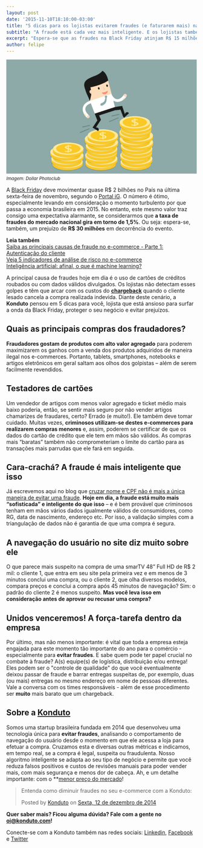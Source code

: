 ```yaml
---
layout: post		
date: '2015-11-10T18:10:00-03:00'
title: "5 dicas para os lojistas evitarem fraudes (e faturarem mais) na Black Friday"		
subtitle: "A fraude está cada vez mais inteligente. E os lojistas também precisam estar cada vez mais atentos para não verem suas margens sendo reduzidas opr conta dos golpes virtuais"		
excerpt: "Espera-se que as fraudes na Black Friday atinjam R$ 15 milhões. Saiba como se proteger para não fazer parte dessa estatística tão tenebrosa"		
author: felipe		
---
```

![5dicas](/images/151105-5dicas_bf.jpg)
<small>*Imagem: Dollar Photoclub*</small>

A [Black Friday](blog.konduto.com/pt/2015/10/black-friday-fraudes-aumentam?utm_source=konduto&utm_medium=blog&utm_campaign=conteudo) deve movimentar quase R$ 2 bilhões no País na última sexta-feira de novembro, segundo o [Portal iG](economia.ig.com.br/black-friday/2015-11-07/black-friday-boleto-continuara-como-opcao-em-mercado-dominado-pelo-credito.html). O número é ótimo, especialmente levando em consideração o momento turbulento por que passa a economia brasileira em 2015. No entanto, este mesmo valor traz consigo uma expectativa alarmante, se considerarmos que **a taxa de fraudes do mercado nacional gira em torno de 1,5%**. Ou seja: espera-se, também, um prejuízo de **R$ 30 milhões** em decorrência do evento. 

**Leia também**  
[Saiba as principais causas de fraude no e-commerce - Parte 1: Autenticação do cliente](https://blog.konduto.com/pt/2015/02/as-causas-da-fraude-parte-1?utm_source=konduto&utm_medium=blog&utm_campaign=conteudo)  
[Veja 5 indicadores de análise de risco no e-commerce](https://blog.konduto.com/pt/2014/11/5-indicadores-para-quem-faz-analise-de-risco-no-e-commerce?utm_source=konduto&utm_medium=blog&utm_campaign=conteudo)  
[Inteligência artificial: afinal, o que é machine learning?](https://blog.konduto.com/pt/2015/01/afinal-o-que-e-machine-learning?utm_source=konduto&utm_medium=blog&utm_campaign=conteudo)

A principal causa de fraudes hoje em dia é o uso de cartões de créditos roubados ou com dados válidos divulgados. Os lojistas não detectam esses golpes e têm que arcar com os custos do **[chargeback](https://blog.konduto.com/pt/2014/09/o-que-fazer-quando-recebe-o-primeiro-chargeback?utm_source=konduto&utm_medium=blog&utm_campaign=conteudo)** quando o cliente lesado cancela a compra realizada indevida. Diante deste cenário, a **Konduto** pensou  em 5 dicas para você, lojista que está ansioso para surfar a onda da Black Friday, proteger o seu negócio e evitar prejuízos. 

## Quais as principais compras dos fraudadores?

**Fraudadores gostam de produtos com alto valor agregado** para poderem maximizarem os ganhos com a venda dos produtos adquiridos de maneira ilegal nos e-commerces. Portanto, tablets, smartphones, notebooks e artigos eletrônicos em geral saltam aos olhos dos golpistas – além de serem facilmente revendidos. 

## Testadores de cartões

Um vendedor de artigos com menos valor agregado e ticket médio mais baixo poderia, então, se sentir mais seguro por não vender artigos chamarizes de fraudares, certo? Errado (e muito!). Ele também deve tomar cuidado. Muitas vezes, **criminosos utilizam-se destes e-commerces para realizarem compras menores** e, assim,  poderem se certificar de que os dados do cartão de crédito que ele tem em mãos são válidos. As compras mais “baratas” também não comprometeriam o limite do cartão para as transações mais parrudas que ele fará em seguida. 

## Cara-crachá? A fraude é mais inteligente que isso

Já escrevemos aqui no blog que [cruzar nome e CPF não é mais a única maneira de evitar uma fraude](https://blog.konduto.com/pt/2014/10/porque-checar-apenas-nome-e-cpf-ja-nao-e-suficiente-na-analise-manual?utm_source=konduto&utm_medium=blog&utm_campaign=conteudo). **Hoje em dia, a fraude está muito mais “sofisticada” e inteligente do que isso** – e é bem provável que criminosos tenham em mãos vários dados igualmente válidos de consumidores, como RG, data de nascimento, endereço etc. Por isso, a validação simples com a triangulação de dados não é garantia de que uma compra é segura. 

## A navegação do usuário no site diz muito sobre ele

O que parece mais suspeito na compra de uma smarTV 48” Full HD de R$ 2 mil: o cliente 1, que entra em seu site pela primeira vez e em menos de 3 minutos conclui uma compra, ou o cliente 2, que olha diversos modelos, compara preços e conclui a compra após 45 minutos de navegação? Sim: o padrão do cliente 2 é menos suspeito. **Mas você leva isso em consideração antes de aprovar ou recusar uma compra?**

## Unidos venceremos! A força-tarefa dentro da empresa

Por último, mas não menos importante: é vital que toda a empresa esteja engajada para este momento tão importante do ano para o comércio - especialmente para **evitar fraudes**. E sabe quem pode ter papel crucial no combate à fraude? A(s) equipe(s) de logística, distribuição e/ou entrega! Eles podem ser o "controle de qualidade" do que você eventualmente deixou passar de fraude e barrar entregas suspeitas de, por exemplo, duas (ou mais) entregas no mesmo endereço em nome de pessoas diferentes. Vale a conversa com os times responsáveis - além de esse procedimento ser **muito** mais barato que um chargeback. 
 
## Sobre a [Konduto](https://www.konduto.com/pt?utm_source=konduto&utm_medium=blog&utm_campaign=conteudo)

Somos uma startup brasileira fundada em 2014 que desenvolveu uma tecnologia única para **evitar fraudes**, analisando o comportamento de navegação do usuário desde o momento em que ele acessa a loja para efetuar a compra. Cruzamos esta e diversas outras métricas e indicamos, em tempo real, se a compra é legal, suspeita ou fraudulenta. Nosso algoritmo inteligente se adapta ao seu tipo de negócio e permite que você reduza falsos positivos e custos de revisões manuais para poder vender mais, com mais segurança e menos dor de cabeça. Ah, e um detalhe importante: com o **[menor preço do mercado](https://www.konduto.com/pt/pricing?utm_source=konduto&utm_medium=blog&utm_campaign=conteudo)! 

<div id="fb-root"></div><script>(function(d, s, id) {  var js, fjs = d.getElementsByTagName(s)[0];  if (d.getElementById(id)) return;  js = d.createElement(s); js.id = id;  js.src = "//connect.facebook.net/pt_BR/sdk.js#xfbml=1&version=v2.3";  fjs.parentNode.insertBefore(js, fjs);}(document, 'script', 'facebook-jssdk'));</script><div class="fb-post" data-href="https://www.facebook.com/konduto/videos/613187352119217/" data-width="650"><div class="fb-xfbml-parse-ignore"><blockquote cite="https://www.facebook.com/konduto/videos/613187352119217/"><p>Entenda como diminuir fraudes no seu e-commerce com a Konduto:</p>Posted by <a href="https://www.facebook.com/konduto/">Konduto</a> on&nbsp;<a href="https://www.facebook.com/konduto/videos/613187352119217/">Sexta, 12 de dezembro de 2014</a></blockquote></div></div>

**Quer saber mais? Ficou alguma dúvida? Fale com a gente no [oi@konduto.com](mailto:oi@konduto.com)!**	

Conecte-se com a Konduto também nas redes sociais: [Linkedin](https://www.linkedin.com/company/konduto), [Facebook](https://www.facebook.com/konduto) e [Twitter](https://twitter.com/KondutoBR)